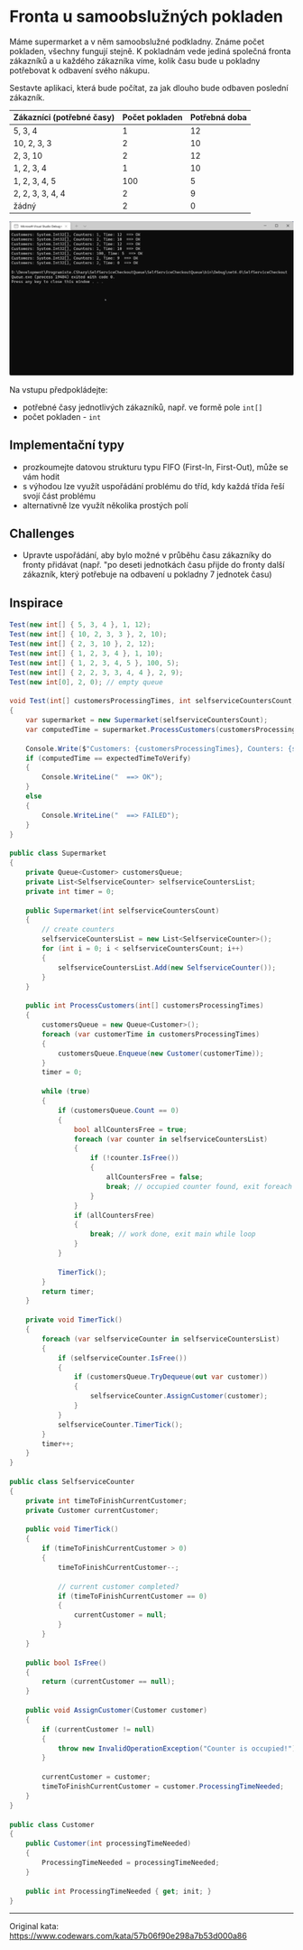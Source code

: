 ﻿# Fronta u samoobslužných pokladen

Máme supermarket a v něm samoobslužné podkladny. Známe počet pokladen, všechny fungují stejně. K pokladnám vede jediná společná fronta zákazníků a u každého zákazníka víme, kolik času bude u pokladny potřebovat k odbavení svého nákupu.

Sestavte aplikaci, která bude počítat, za jak dlouho bude odbaven poslední zákazník.

Zákazníci (potřebné časy) | Počet pokladen | Potřebná doba
------------------------------|-----------------|----------------
5, 3, 4 | 1 | 12
10, 2, 3, 3 | 2 | 10
2, 3, 10 | 2 | 12
1, 2, 3, 4 | 1 | 10
1, 2, 3, 4, 5 | 100 | 5
2, 2, 3, 3, 4, 4 | 2 | 9
žádný | 2 | 0

![Screenshot](screenshot.png)

Na vstupu předpokládejte:
* potřebné časy jednotlivých zákazníků, např. ve formě pole `int[]`
* počet pokladen - `int`

## Implementační typy
* prozkoumejte datovou strukturu typu FIFO (First-In, First-Out), může se vám hodit
* s výhodou lze využít uspořádání problému do tříd, kdy každá třída řeší svojí část problému
* alternativně lze využít několika prostých polí

## Challenges
* Upravte uspořádání, aby bylo možné v průběhu času zákazníky do fronty přidávat (např. "po deseti jednotkách času přijde do fronty další zákazník, který potřebuje na odbavení u pokladny 7 jednotek času)

## Inspirace
```csharp
Test(new int[] { 5, 3, 4 }, 1, 12);
Test(new int[] { 10, 2, 3, 3 }, 2, 10);
Test(new int[] { 2, 3, 10 }, 2, 12);
Test(new int[] { 1, 2, 3, 4 }, 1, 10);
Test(new int[] { 1, 2, 3, 4, 5 }, 100, 5);
Test(new int[] { 2, 2, 3, 3, 4, 4 }, 2, 9);
Test(new int[0], 2, 0); // empty queue

void Test(int[] customersProcessingTimes, int selfserviceCountersCount, int expectedTimeToVerify)
{
	var supermarket = new Supermarket(selfserviceCountersCount);
	var computedTime = supermarket.ProcessCustomers(customersProcessingTimes);

	Console.Write($"Customers: {customersProcessingTimes}, Counters: {selfserviceCountersCount}, Time: {computedTime}");
	if (computedTime == expectedTimeToVerify)
	{
		Console.WriteLine("  ==> OK");
	}
	else
	{
		Console.WriteLine("  ==> FAILED");
	}
}

public class Supermarket
{
	private Queue<Customer> customersQueue;
	private List<SelfserviceCounter> selfserviceCountersList;
	private int timer = 0;

	public Supermarket(int selfserviceCountersCount)
	{
		// create counters
		selfserviceCountersList = new List<SelfserviceCounter>();
		for (int i = 0; i < selfserviceCountersCount; i++)
		{
			selfserviceCountersList.Add(new SelfserviceCounter());
		}
	}

	public int ProcessCustomers(int[] customersProcessingTimes)
	{
		customersQueue = new Queue<Customer>();
		foreach (var customerTime in customersProcessingTimes)
		{
			customersQueue.Enqueue(new Customer(customerTime));
		}
		timer = 0;

		while (true)
		{
			if (customersQueue.Count == 0)
			{
				bool allCountersFree = true;
				foreach (var counter in selfserviceCountersList)
				{
					if (!counter.IsFree())
					{
						allCountersFree = false;
						break; // occupied counter found, exit foreach loop
					}
				}
				if (allCountersFree)
				{
					break; // work done, exit main while loop
				}
			}

			TimerTick();
		}
		return timer;
	}

	private void TimerTick()
	{
		foreach (var selfserviceCounter in selfserviceCountersList)
		{
			if (selfserviceCounter.IsFree())
			{
				if (customersQueue.TryDequeue(out var customer))
				{
					selfserviceCounter.AssignCustomer(customer);
				}
			}
			selfserviceCounter.TimerTick();
		}
		timer++;
	}
}

public class SelfserviceCounter
{
	private int timeToFinishCurrentCustomer;
	private Customer currentCustomer;

	public void TimerTick()
	{
		if (timeToFinishCurrentCustomer > 0)
		{
			timeToFinishCurrentCustomer--;

			// current customer completed?
			if (timeToFinishCurrentCustomer == 0)
			{
				currentCustomer = null;
			}
		}
	}

	public bool IsFree()
	{
		return (currentCustomer == null);
	}

	public void AssignCustomer(Customer customer)
	{
		if (currentCustomer != null)
		{
			throw new InvalidOperationException("Counter is occupied!");
		}

		currentCustomer = customer;
		timeToFinishCurrentCustomer = customer.ProcessingTimeNeeded;
	}
}

public class Customer
{
	public Customer(int processingTimeNeeded)
	{
		ProcessingTimeNeeded = processingTimeNeeded;
	}

	public int ProcessingTimeNeeded { get; init; }
}
```

---
Original kata: https://www.codewars.com/kata/57b06f90e298a7b53d000a86

